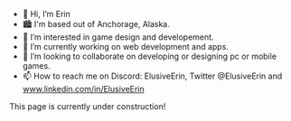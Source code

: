 - 👋 Hi, I’m Erin
- 🏙️ I'm based out of Anchorage, Alaska.
- 👀 I’m interested in game design and developement.
- 🌱 I’m currently working on web development and apps.
- 💞️ I’m looking to collaborate on developing or designing pc or mobile games. 
- 📫 How to reach me on Discord: ElusiveErin, Twitter @ElusiveErin and www.linkedin.com/in/ElusiveErin

This page is currently under construction!

<!---
This is a ✨ special ✨ repository because its `README.md` (this file) appears on your GitHub profile.
You can click the Preview link to take a look at your changes.
--->
